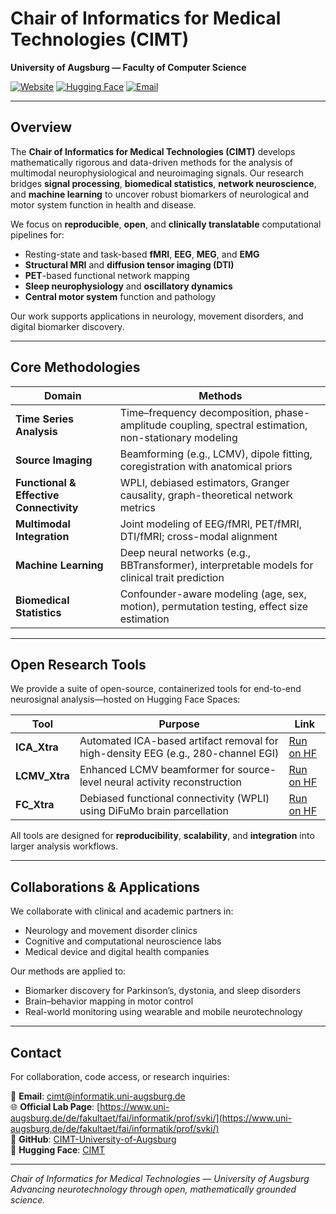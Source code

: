 # Chair of Informatics for Medical Technologies (CIMT)  
**University of Augsburg — Faculty of Computer Science**

[![Website](https://img.shields.io/badge/Website-uni--augsburg.de-blue)](https://www.uni-augsburg.de/de/fakultaet/fai/informatik/prof/svki/)
[![Hugging Face](https://img.shields.io/badge/Hugging%20Face-CIMT-orange)](https://huggingface.co/CIMT)
[![Email](https://img.shields.io/badge/Email-cimt@informatik.uni--augsburg.de-purple)](mailto:cimt@informatik.uni-augsburg.de)

---

## Overview

The **Chair of Informatics for Medical Technologies (CIMT)** develops mathematically rigorous and data-driven methods for the analysis of multimodal neurophysiological and neuroimaging signals. Our research bridges **signal processing**, **biomedical statistics**, **network neuroscience**, and **machine learning** to uncover robust biomarkers of neurological and motor system function in health and disease.

We focus on **reproducible**, **open**, and **clinically translatable** computational pipelines for:
- Resting-state and task-based **fMRI**, **EEG**, **MEG**, and **EMG**
- **Structural MRI** and **diffusion tensor imaging (DTI)**
- **PET**-based functional network mapping
- **Sleep neurophysiology** and **oscillatory dynamics**
- **Central motor system** function and pathology

Our work supports applications in neurology, movement disorders, and digital biomarker discovery.

---

## Core Methodologies

| Domain | Methods |
|--------|---------|
| **Time Series Analysis** | Time–frequency decomposition, phase-amplitude coupling, spectral estimation, non-stationary modeling |
| **Source Imaging** | Beamforming (e.g., LCMV), dipole fitting, coregistration with anatomical priors |
| **Functional & Effective Connectivity** | WPLI, debiased estimators, Granger causality, graph-theoretical network metrics |
| **Multimodal Integration** | Joint modeling of EEG/fMRI, PET/fMRI, DTI/fMRI; cross-modal alignment |
| **Machine Learning** | Deep neural networks (e.g., BBTransformer), interpretable models for clinical trait prediction |
| **Biomedical Statistics** | Confounder-aware modeling (age, sex, motion), permutation testing, effect size estimation |

---

## Open Research Tools

We provide a suite of open-source, containerized tools for end-to-end neurosignal analysis—hosted on Hugging Face Spaces:

| Tool | Purpose | Link |
|------|--------|------|
| **ICA_Xtra** | Automated ICA-based artifact removal for high-density EEG (e.g., 280-channel EGI) | [Run on HF](https://huggingface.co/spaces/CIMT/ICA_Xtra) |
| **LCMV_Xtra** | Enhanced LCMV beamformer for source-level neural activity reconstruction | [Run on HF](https://huggingface.co/spaces/CIMT/LCMV_Xtra) |
| **FC_Xtra** | Debiased functional connectivity (WPLI) using DiFuMo brain parcellation | [Run on HF](https://huggingface.co/spaces/CIMT/FC_Xtra) |

All tools are designed for **reproducibility**, **scalability**, and **integration** into larger analysis workflows.

---

## Collaborations & Applications

We collaborate with clinical and academic partners in:
- Neurology and movement disorder clinics
- Cognitive and computational neuroscience labs
- Medical device and digital health companies

Our methods are applied to:
- Biomarker discovery for Parkinson’s, dystonia, and sleep disorders
- Brain–behavior mapping in motor control
- Real-world monitoring using wearable and mobile neurotechnology

---

## Contact

For collaboration, code access, or research inquiries:

📧 **Email**: [cimt@informatik.uni-augsburg.de](mailto:cimt@informatik.uni-augsburg.de)  
🌐 **Official Lab Page**: [https://www.uni-augsburg.de/de/fakultaet/fai/informatik/prof/svki/](https://www.uni-augsburg.de/de/fakultaet/fai/informatik/prof/svki/)  
🐙 **GitHub**: [CIMT-University-of-Augsburg](https://github.com/CIMT-University-of-Augsburg)  
🤗 **Hugging Face**: [CIMT](https://huggingface.co/CIMT)

---

*Chair of Informatics for Medical Technologies — University of Augsburg*  
*Advancing neurotechnology through open, mathematically grounded science.*
